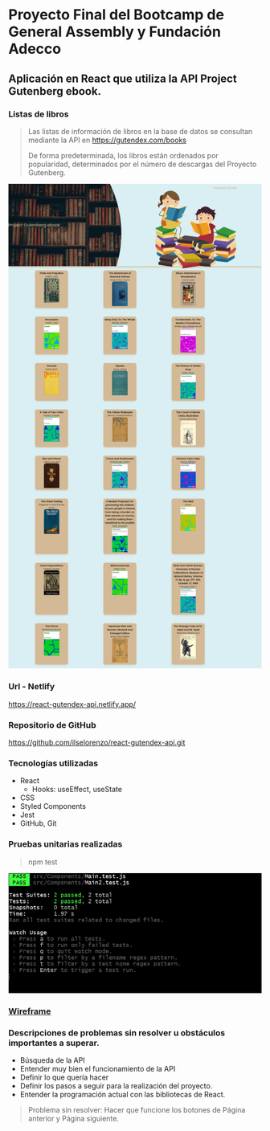 # Proyecto Final del Bootcamp de General Assembly y Fundación Adecco

## Aplicación en React que utiliza la API Project Gutenberg ebook.
>

### Listas de libros
>
> Las listas de información de libros en la base de datos se consultan mediante la API en https://gutendex.com/books
>
> De forma predeterminada, los libros están ordenados por popularidad, determinados por el número de descargas del Proyecto Gutenberg.

![Imagen del homepage](/public/images/HomeGutendex.png)


### Url - Netlify

https://react-gutendex-api.netlify.app/

### Repositorio de GitHub
https://github.com/ilselorenzo/react-gutendex-api.git



### Tecnologías utilizadas

- React
  - Hooks: useEffect, useState
- CSS
- Styled Components
- Jest
- GitHub, Git

### Pruebas unitarias realizadas
> npm test

![Imagen del Test](/public/images/test.jpg)

### [Wireframe](/public/images/wireframe.jpg)

### Descripciones de problemas sin resolver u obstáculos importantes a superar.
- Búsqueda de la API
- Entender muy bien el funcionamiento de la API
- Definir lo que quería hacer
- Definir los pasos a seguir para la realización del proyecto.
- Entender la programación actual con las bibliotecas de React.
> Problema sin resolver:
> Hacer que funcione los botones de Página anterior y Página siguiente.
